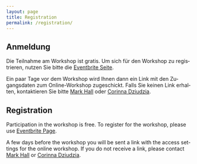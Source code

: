 ```yaml
---
layout: page
title: Registration
permalink: /registration/
---
```


<div class="language-container">
<section lang="de" markdown="1">

# Anmeldung

Die Teilnahme am Workshop ist gratis. Um sich für den Workshop zu registrieren, nutzen Sie bitte die [Eventbrite Seite](https://www.eventbrite.co.uk/e/digital-archive-and-canon-tickets-142481763791).

Ein paar Tage vor dem Workshop wird Ihnen dann ein Link mit den Zugangsdaten zum Online-Workshop zugeschickt. Falls Sie keinen Link erhalten, kontaktieren Sie bitte [Mark Hall](mailto://mark.hall@open.ac.uk) oder [Corinna Dziudzia](mailto://corinna.dziudzia@ku.de).

</section>
<section lang="en" markdown="1">

# Registration

Participation in the workshop is free. To register for the workshop, please use [Eventbrite Page](https://www.eventbrite.co.uk/e/digital-archive-and-canon-tickets-142481763791).

A few days before the workshop you will be sent a link with the access settings for the online workshop. If you do not receive a link, please contact [Mark Hall](mailto://mark.hall@open.ac.uk) or [Corinna Dziudzia](mailto://corinna.dziudzia@ku.de).

</section>
</div>
